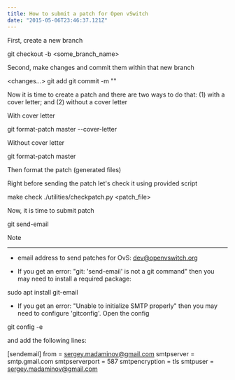 ```yaml
---
title: How to submit a patch for Open vSwitch
date: "2015-05-06T23:46:37.121Z"
---
```


First, create a new branch

git checkout -b <some_branch_name>

Second, make changes and commit them within that new branch

<changes...>
git add <changed files>
git commit -m "<commit message>"

Now it is time to create a patch and there are two ways to do that:
(1) with a cover letter; and
(2) without a cover letter

With cover letter

git format-patch master --cover-letter

Without cover letter

git format-patch master

Then format the patch (generated files)

Right before sending the patch let's check it using provided script

make check
./utilities/checkpatch.py <patch_file>

Now, it is time to submit patch

git send-email <patch-name>

Note
****

- email address to send patches for OvS: dev@openvswitch.org

- If you get an error: "git: 'send-email' is not a git command" then you may need to install a required package:

sudo apt install git-email

- If you get an error: "Unable to initialize SMTP properly" then you may need to configure 'gitconfig'.
Open the config

git config -e

and add the following lines:

[sendemail]
        from = sergey.madaminov@gmail.com
        smtpserver = smtp.gmail.com
        smtpserverport = 587
        smtpencryption = tls
        smtpuser = sergey.madaminov@gmail.com
